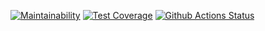 [![Maintainability](https://api.codeclimate.com/v1/badges/78ffc066953d74e46b66/maintainability)](https://codeclimate.com/github/ini1990/php-project-lvl2/maintainability)
[![Test Coverage](https://api.codeclimate.com/v1/badges/78ffc066953d74e46b66/test_coverage)](https://codeclimate.com/github/ini1990/php-project-lvl2/test_coverage)
[![Github Actions Status](https://github.com/hexlet-boilerplates/php-package/workflows/PHP%20CI/badge.svg)](https://github.com/hexlet-boilerplates/php-package/actions)